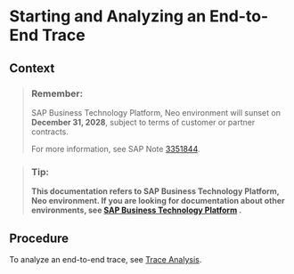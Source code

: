<!-- loio2ebf43b84ce540ac9d98061551e3d845 -->

# Starting and Analyzing an End-to-End Trace



## Context

> ### Remember:  
> SAP Business Technology Platform, Neo environment will sunset on **December 31, 2028**, subject to terms of customer or partner contracts.
> 
> For more information, see SAP Note [3351844](https://me.sap.com/notes/3351844).

> ### Tip:  
> **This documentation refers to SAP Business Technology Platform, Neo environment. If you are looking for documentation about other environments, see [SAP Business Technology Platform](https://help.sap.com/docs/btp/sap-business-technology-platform/sap-business-technology-platform?version=Cloud) .**



## Procedure

To analyze an end-to-end trace, see [Trace Analysis](https://help.sap.com/viewer/82f6dd44db4e4518aad4dfce00116fcf/7.2.06/en-US/79323f7e-aa9a-4842-ad8e-e9d5d3e99f4f.html).

